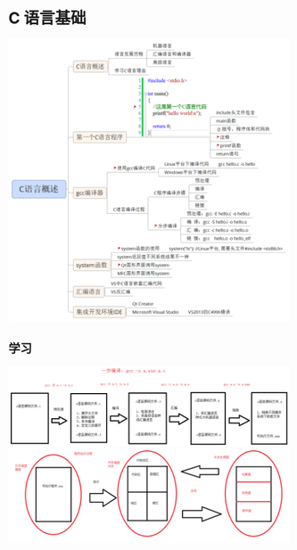 # C 语言基础

<img src="image/03_C语言概述.png">

## 学习

<img src="image/03_程序编译过程.png">

<img src="image/03-程序执行过程.png">





















